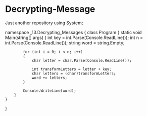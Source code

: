 # Decrypting-Message
Just another repository
using System;

namespace _13.Decrypting_Messages
{
    class Program
    {
        static void Main(string[] args)
        {
            int key = int.Parse(Console.ReadLine());
            int n = int.Parse(Console.ReadLine());
            string word = string.Empty;

            for (int i = 0; i < n; i++)
            {
                char letter = char.Parse(Console.ReadLine());

                int transformLetters = letter + key;
                char letters = (char)transformLetters;
                word += letters;
            }

            Console.WriteLine(word);
        }
    }
}

